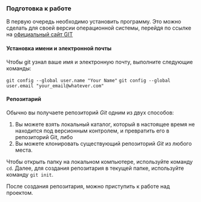 ### **Подготовка к работе**

В первую очередь необходимо установить программу. Это можно сделать для своей версии операционной системы, перейдя по ссылке на [официальный сайт GIT](https://git-scm.com/)

#### **Установка имени и электронной почты**

Чтобы git узнал ваше имя и электронную почту, выполните следующие команды:

`git config --global user.name "Your Name"`
`git config --global user.email "your_email@whatever.com"`

#### **Репозитарий**

Обычно вы получаете репозиторий *Git* одним из двух способов:

1. Вы можете взять локальный каталог, который в настоящее время не находится под версионным контролем, и превратить его в репозиторий Git, либо
2. Вы можете клонировать существующий репозиторий *Git* из любого места.

Чтобы открыть папку на локальном компьютере, используйте команду `cd`. Далее, для создания репозитария в текущей папке, используйте команду `git init`.

После создания репозитария, можно приступить к работе над проектом.